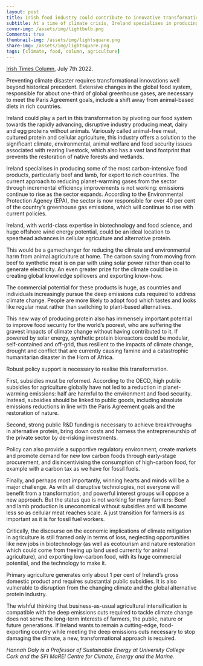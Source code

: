 ```yaml
---
layout: post
title: Irish food industry could contribute to innovative transformation by pioneering animal-free meat
subtitle: At a time of climate crisis, Ireland specialises in producing some of the most carbon-intensive food products for export to rich countries
cover-img: /assets/img/lightbulb.png
Comments: true
thumbnail-img: /assets/img/lightsquare.png
share-img: /assets/img/lightsquare.png
tags: [climate, food, column, agriculture]
---
```


[Irish Times Column](https://www.irishtimes.com/environment/climate-crisis/2022/07/07/synthetic-meat-and-sustainable-food/), July 7th 2022.

Preventing climate disaster requires transformational innovations well beyond historical precedent. Extensive changes in the global food system, responsible for about one-third of global greenhouse gases, are necessary to meet the Paris Agreement goals, include a shift away from animal-based diets in rich countries.

Ireland could play a part in this transformation by pivoting our food system towards the rapidly advancing, disruptive industry producing meat, dairy and egg proteins without animals. Variously called animal-free meat, cultured protein and cellular agriculture, this industry offers a solution to the significant climate, environmental, animal welfare and food security issues associated with rearing livestock, which also has a vast land footprint that prevents the restoration of native forests and wetlands.

Ireland specialises in producing some of the most carbon-intensive food products, particularly beef and lamb, for export to rich countries. The current approach to reducing planet-warming gases from the sector through incremental efficiency improvements is not working: emissions continue to rise as the sector expands. According to the Environmental Protection Agency (EPA), the sector is now responsible for over 40 per cent of the country’s greenhouse gas emissions, which will continue to rise with current policies.

Ireland, with world-class expertise in biotechnology and food science, and huge offshore wind energy potential, could be an ideal location to spearhead advances in cellular agriculture and alternative protein.

This would be a gamechanger for reducing the climate and environmental harm from animal agriculture at home. The carbon saving from moving from beef to synthetic meat is on par with using solar power rather than coal to generate electricity. An even greater prize for the climate could be in creating global knowledge spillovers and exporting know-how.

The commercial potential for these products is huge, as countries and individuals increasingly pursue the deep emissions cuts required to address climate change. People are more likely to adopt food which tastes and looks like regular meat rather than switching to plant-based alternatives.

This new way of producing protein also has immensely important potential to improve food security for the world’s poorest, who are suffering the gravest impacts of climate change without having contributed to it. If powered by solar energy, synthetic protein bioreactors could be modular, self-contained and off-grid, thus resilient to the impacts of climate change, drought and conflict that are currently causing famine and a catastrophic humanitarian disaster in the Horn of Africa.

Robust policy support is necessary to realise this transformation.

First, subsidies must be reformed. According to the OECD, high public subsidies for agriculture globally have not led to a reduction in planet-warming emissions: half are harmful to the environment and food security. Instead, subsidies should be linked to public goods, including absolute emissions reductions in line with the Paris Agreement goals and the restoration of nature.

Second, strong public R&D funding is necessary to achieve breakthroughs in alternative protein, bring down costs and harness the entrepreneurship of the private sector by de-risking investments.

Policy can also provide a supportive regulatory environment, create markets and promote demand for new low carbon foods through early-stage procurement, and disincentivising the consumption of high-carbon food, for example with a carbon tax as we have for fossil fuels.

Finally, and perhaps most importantly, winning hearts and minds will be a major challenge. As with all disruptive technologies, not everyone will benefit from a transformation, and powerful interest groups will oppose a new approach. But the status quo is not working for many farmers: Beef and lamb production is uneconomical without subsidies and will become less so as cellular meat reaches scale. A just transition for farmers is as important as it is for fossil fuel workers.

Critically, the discourse on the economic implications of climate mitigation in agriculture is still framed only in terms of loss, neglecting opportunities like new jobs in biotechnology (as well as ecotourism and nature restoration which could come from freeing up land used currently for animal agriculture), and exporting low-carbon food, with its huge commercial potential, and the technology to make it.

Primary agriculture generates only about 1 per cent of Ireland’s gross domestic product and requires substantial public subsidies. It is also vulnerable to disruption from the changing climate and the global alternative protein industry.

The wishful thinking that business-as-usual agricultural intensification is compatible with the deep emissions cuts required to tackle climate change does not serve the long-term interests of farmers, the public, nature or future generations. If Ireland wants to remain a cutting-edge, food-exporting country while meeting the deep emissions cuts necessary to stop damaging the climate, a new, transformational approach is required.

*Hannah Daly is a Professor of Sustainable Energy at University College Cork and the SFI MaREI Centre for Climate, Energy and the Marine.*
